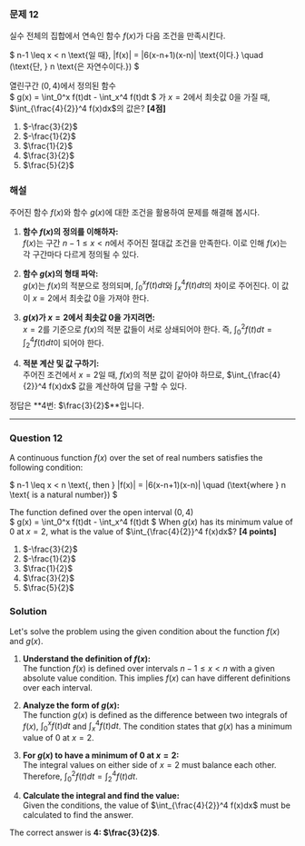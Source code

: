 
### 문제 12
실수 전체의 집합에서 연속인 함수 $f(x)$가 다음 조건을 만족시킨다.

$
n-1 \leq x < n \text{일 때}, |f(x)| = |6(x-n+1)(x-n)| \text{이다.} \quad (\text{단, } n \text{은 자연수이다.})
$

열린구간 $(0, 4)$에서 정의된 함수  
$
g(x) = \int_0^x f(t)dt - \int_x^4 f(t)dt
$
가 $x=2$에서 최솟값 0을 가질 때, $\int_{\frac{4}{2}}^4 f(x)dx$의 값은? **[4점]**

1. $-\frac{3}{2}$  
2. $-\frac{1}{2}$  
3. $\frac{1}{2}$  
4. $\frac{3}{2}$  
5. $\frac{5}{2}$

### 해설  
주어진 함수 $f(x)$와 함수 $g(x)$에 대한 조건을 활용하여 문제를 해결해 봅시다.

1. **함수 $f(x)$의 정의를 이해하자:**  
   $f(x)$는 구간 $n-1 \leq x < n$에서 주어진 절대값 조건을 만족한다. 이로 인해 $f(x)$는 각 구간마다 다르게 정의될 수 있다.

2. **함수 $g(x)$의 형태 파악:**  
   $g(x)$는 $f(x)$의 적분으로 정의되며, $\int_0^x f(t)dt$와 $\int_x^4 f(t)dt$의 차이로 주어진다. 이 값이 $x=2$에서 최솟값 0을 가져야 한다.

3. **$g(x)$가 $x=2$에서 최솟값 0을 가지려면:**  
   $x=2$를 기준으로 $f(x)$의 적분 값들이 서로 상쇄되어야 한다. 즉, $\int_0^2 f(t)dt = \int_2^4 f(t)dt$이 되어야 한다.

4. **적분 계산 및 값 구하기:**  
   주어진 조건에서 $x=2$일 때, $f(x)$의 적분 값이 같아야 하므로, $\int_{\frac{4}{2}}^4 f(x)dx$ 값을 계산하여 답을 구할 수 있다.

정답은 **4번: $\frac{3}{2}$**입니다.

---

### Question 12
A continuous function $f(x)$ over the set of real numbers satisfies the following condition:

$
n-1 \leq x < n \text{, then } |f(x)| = |6(x-n+1)(x-n)| \quad (\text{where } n \text{ is a natural number})
$

The function defined over the open interval $(0, 4)$  
$
g(x) = \int_0^x f(t)dt - \int_x^4 f(t)dt
$
When $g(x)$ has its minimum value of 0 at $x = 2$, what is the value of $\int_{\frac{4}{2}}^4 f(x)dx$? **[4 points]**

1. $-\frac{3}{2}$  
2. $-\frac{1}{2}$  
3. $\frac{1}{2}$  
4. $\frac{3}{2}$  
5. $\frac{5}{2}$

### Solution  
Let's solve the problem using the given condition about the function $f(x)$ and $g(x)$.

1. **Understand the definition of $f(x)$:**  
   The function $f(x)$ is defined over intervals $n-1 \leq x < n$ with a given absolute value condition. This implies $f(x)$ can have different definitions over each interval.

2. **Analyze the form of $g(x)$:**  
   The function $g(x)$ is defined as the difference between two integrals of $f(x)$, $\int_0^x f(t)dt$ and $\int_x^4 f(t)dt$. The condition states that $g(x)$ has a minimum value of 0 at $x=2$.

3. **For $g(x)$ to have a minimum of 0 at $x=2$:**  
   The integral values on either side of $x=2$ must balance each other. Therefore, $\int_0^2 f(t)dt = \int_2^4 f(t)dt$.

4. **Calculate the integral and find the value:**  
   Given the conditions, the value of $\int_{\frac{4}{2}}^4 f(x)dx$ must be calculated to find the answer.

The correct answer is **4: $\frac{3}{2}$**.

